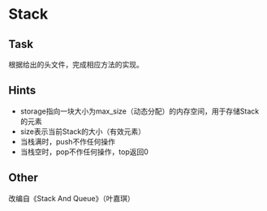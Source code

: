 # Stack

## Task
根据给出的头文件，完成相应方法的实现。
## Hints
- storage指向一块大小为max_size（动态分配）的内存空间，用于存储Stack的元素
- size表示当前Stack的大小（有效元素）
- 当栈满时，push不作任何操作
- 当栈空时，pop不作任何操作，top返回0
## Other
改编自《Stack And Queue》（叶嘉琪）

